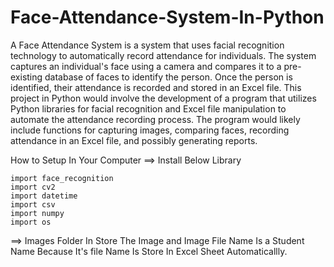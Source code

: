 # Face-Attendance-System-In-Python

A Face Attendance System is a system that uses facial recognition technology to automatically record attendance for individuals.
The system captures an individual's face using a camera and compares it to a pre-existing database of faces to identify the person.
Once the person is identified, their attendance is recorded and stored in an Excel file.
This project in Python would involve the development of a program that utilizes Python libraries for facial recognition and Excel file manipulation to automate the attendance recording process. 
The program would likely include functions for capturing images, comparing faces, recording attendance in an Excel file, and possibly generating reports.

How to Setup In Your Computer
==>
Install Below Library 

    import face_recognition
    import cv2
    import datetime
    import csv
    import numpy 
    import os 

==>
  Images Folder In Store The Image and Image File Name Is a Student Name Because It's file Name Is Store In Excel Sheet Automaticallly.

